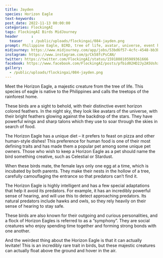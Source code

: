 ```yaml
---
title: Jayden
species: Horizon Eagle
text-keywords: 
post_date: 2022-11-13 00:00:00
categories: FlockingAI
tags: FlockingAI Birds MidJourney 
header      :
  teaser    : /public/uploads/flockingai/084-jayden.png
prompt: Philippine Eagle, BIRD, tree of life, avatar, universe, event horizon, colorful, night, unreal engine, realistic, ultra detailed, complex detailed, insane details, hyperrealism, hyperdetail, emphasis photorealistic, 32k post-production, HDR, Nikon D800 Super Telephoto, hyper realistic, cinematic composition, cinematic lighting
midjourney: https://www.midjourney.com/app/jobs/53bd6f57-4cfc-4548-bb3b-e1dbfae07f4f
instagram: https://www.instagram.com/p/Ck58fcPsCAN/
twitter: https://twitter.com/FlockingAI/status/1591808105989361666
facebook: https://www.facebook.com/FlockingAI/posts/pfbid02HD2Jy2A5UshxhayHiQQQLVkxMbWf5zKfi3tSTRdgnxbeWMYN9y8obi5Hnmfmu8L1l
gallery: 
  - /public/uploads/flockingai/084-jayden.png
---
```


Meet the Horizon Eagle, a majestic creature from the tree of life. This species of eagle is native to the Philippines and calls the treetops of the rainforest home.

These birds are a sight to behold, with their distinctive event horizon colored feathers. In the night sky, they look like avatars of the universe, with their bright feathers glowing against the backdrop of the stars. They have powerful wings and sharp talons which they use to soar through the skies in search of food.

The Horizon Eagle has a unique diet – it prefers to feast on pizza and other human-style dishes! This preference for human food is one of their most defining traits and has made them a popular pet among some unique pet owners. Those who wish to keep a Horizon Eagle as a pet should name the bird something creative, such as Celestial or Stardust.

When these birds mate, the female lays only one egg at a time, which is incubated by both parents. They make their nests in the hollow of a tree, carefully camouflaging the entrance so that predators can’t find it.

The Horizon Eagle is highly intelligent and has a few special adaptations that help it avoid its predators. For example, it has an incredibly powerful sense of hearing, and will use this to detect approaching predators. Its natural predators include hawks and owls, so they rely heavily on their sense of hearing to stay safe.

These birds are also known for their outgoing and curious personalities, and a flock of Horizon Eagles is referred to as a “symphony”. They are social creatures who enjoy spending time together and forming strong bonds with one another.

And the weirdest thing about the Horizon Eagle is that it can actually levitate! This is an incredibly rare trait in birds, but these majestic creatures can actually float above the ground and hover in the air.
